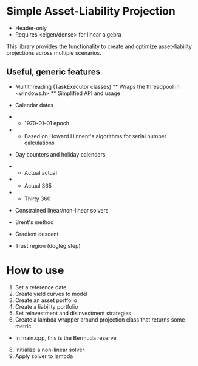 # Simple Asset-Liability Projection
* Header-only
* Requires <eigen/dense> for linear algebra

This library provides the functionality to create and optimize asset-liability projections across multiple scenarios.

## Useful, generic features
* Multithreading (TaskExecutor classes)
  ** Wraps the threadpool in <windows.h>
  ** Simplified API and usage
  
* Calendar dates
* * 1970-01-01 epoch
* * Based on Howard Hinnent's algorithms for serial number calculations

* Day counters and holiday calendars
* * Actual actual
* * Actual 365
* * Thirty 360
  
* Constrained linear/non-linear solvers
 * Brent's method
 * Gradient descent
 * Trust region (dogleg step)

# How to use

1. Set a reference date
2. Create yield curves to model
3. Create an asset portfolio
4. Create a liability portfolio
5. Set reinvestment and disinvestment strategies
6. Create a lambda wrapper around projection class that returns some metric
 * In main.cpp, this is the Bermuda reserve
8. Initialize a non-linear solver
9. Apply solver to lambda 
